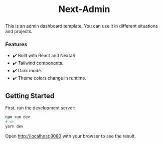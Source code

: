<h1 align="center">
  <p align="center">Next-Admin</p>
</h1>

This is an admin dashboard template. You can use it in different situations and projects.

### Features


* ✔️ Built with React and NextJS.
* ✔️ Tailwind components.
* ✔️ Dark mode.
* ✔️ Theme colors change in runtime.

## Getting Started

First, run the development server:

```bash
npm run dev
# or
yarn dev
```

Open [http://localhost:8080](http://localhost:8080) with your browser to see the result.
